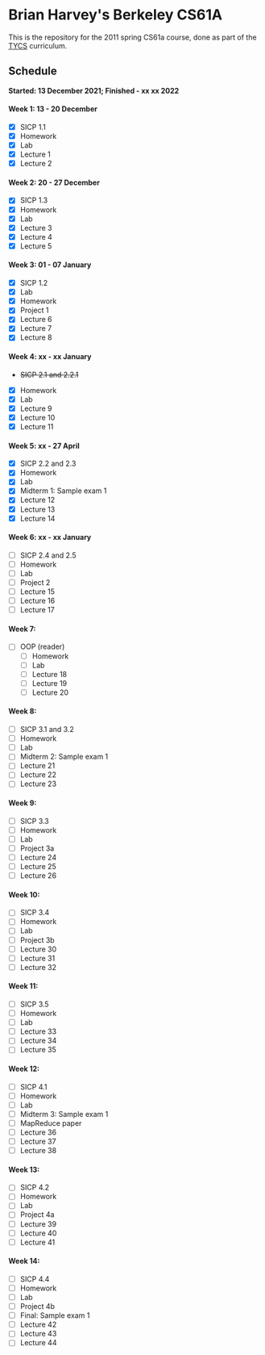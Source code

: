 # Brian Harvey's Berkeley CS61A
This is the repository for the 2011 spring CS61a course, done as part of the [TYCS](https://github.com/owhyy/tycs) curriculum.

## Schedule
**Started: 13 December 2021; Finished - xx xx 2022**

#### Week 1: 13 - 20 December
- [X] SICP 1.1
- [X] Homework
- [X] Lab
- [X] Lecture 1
- [X] Lecture 2
#### Week 2: 20 - 27 December
- [X] SICP 1.3
- [X] Homework
- [X] Lab
- [X] Lecture 3
- [X] Lecture 4
- [X] Lecture 5
#### Week 3: 01 - 07 January
- [X] SICP 1.2
- [X] Lab
- [X] Homework
- [X] Project 1
- [X] Lecture 6
- [X] Lecture 7
- [X] Lecture 8
#### Week 4: xx - xx January
- ~~SICP 2.1 and 2.2.1~~
- [X] Homework
- [X] Lab
- [X] Lecture 9
- [X] Lecture 10
- [X] Lecture 11
#### Week 5: xx - 27 April
- [X] SICP 2.2 and 2.3
- [X] Homework
- [X] Lab
- [X] Midterm 1: Sample exam 1
- [X] Lecture 12
- [X] Lecture 13
- [X] Lecture 14

#### Week 6: xx - xx January
- [ ] SICP 2.4 and 2.5
- [ ] Homework
- [ ] Lab
- [ ] Project 2
- [ ] Lecture 15
- [ ] Lecture 16
- [ ] Lecture 17

#### Week 7:
- [ ] OOP (reader)
  - [ ] Homework
  - [ ] Lab
  - [ ] Lecture 18
  - [ ] Lecture 19
  - [ ] Lecture 20

#### Week 8:
  - [ ] SICP 3.1 and 3.2
  - [ ] Homework
  - [ ] Lab
  - [ ] Midterm 2: Sample exam 1
  - [ ] Lecture 21
  - [ ] Lecture 22
  - [ ] Lecture 23

#### Week 9:
  - [ ] SICP 3.3
  - [ ] Homework
  - [ ] Lab
  - [ ] Project 3a
  - [ ] Lecture 24
  - [ ] Lecture 25
  - [ ] Lecture 26

#### Week 10:
  - [ ] SICP 3.4
  - [ ] Homework
  - [ ] Lab
  - [ ] Project 3b
  - [ ] Lecture 30
  - [ ] Lecture 31
  - [ ] Lecture 32

#### Week 11:
  - [ ] SICP 3.5
  - [ ] Homework
  - [ ] Lab
  - [ ] Lecture 33
  - [ ] Lecture 34
  - [ ] Lecture 35

#### Week 12:
  - [ ] SICP 4.1
  - [ ] Homework
  - [ ] Lab
  - [ ] Midterm 3: Sample exam 1
  - [ ] MapReduce paper
  - [ ] Lecture 36
  - [ ] Lecture 37
  - [ ] Lecture 38

#### Week 13:
  - [ ] SICP 4.2
  - [ ] Homework
  - [ ] Lab
  - [ ] Project 4a
  - [ ] Lecture 39
  - [ ] Lecture 40
  - [ ] Lecture 41

#### Week 14:
  - [ ] SICP 4.4
  - [ ] Homework
  - [ ] Lab
  - [ ] Project 4b
  - [ ] Final: Sample exam 1
  - [ ] Lecture 42
  - [ ] Lecture 43
  - [ ] Lecture 44
